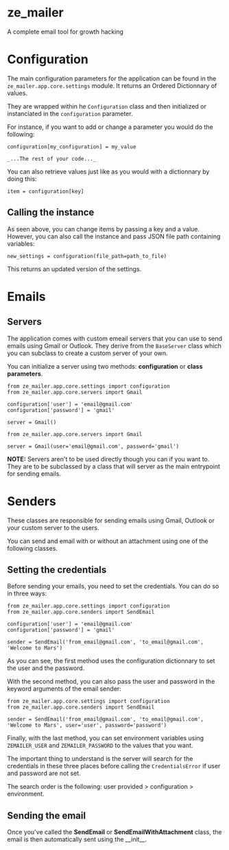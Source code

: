 # ze_mailer
A complete email tool for growth hacking

# Configuration

The main configuration parameters for the application can be found in the `ze_mailer.app.core.settings` module. It returns an Ordered Dictionnary of values.

They are wrapped within he `Configuration` class and then initialized or instanciated in the `configuration` parameter.

For instance, if you want to add or change a parameter you would do the following:

```
configuration[my_configuration] = my_value

_...The rest of your code..._
```

You can also retrieve values just like as you would with a dictionnary by doing this:

```
item = configuration[key]
```

## Calling the instance

As seen above, you can change items by passing a key and a value. However, you can also call the instance and pass JSON file path containing variables:

```
new_settings = configuration(file_path=path_to_file)
```

This returns an updated version of the settings.

# Emails
## Servers

The application comes with custom emeail servers that you can use to send emails using Gmail or Outlook. They derive from the `BaseServer` class which you can subclass to create a custom server of your own.

You can initialize a server using two methods: __configuration__ or __class parameters__.

```
from ze_mailer.app.core.settings import configuration
from ze_mailer.app.core.servers import Gmail

configuration['user'] = 'email@gmail.com'
configuration['password'] = 'gmail'

server = Gmail()
```

```
from ze_mailer.app.core.servers import Gmail

server = Gmail(user='email@gmail.com', password='gmail')
```

__NOTE:__ Servers aren't to be used directly though you can if you want to. They are to be subclassed by a class that will server as the main entrypoint for sending emails.

# Senders

These classes are responsible for sending emails using Gmail, Outlook or your custom server to the users.

You can send and email with or without an attachment using one of the following classes.

## Setting the credentials

Before sending your emails, you need to set the credentials. You can do so in three ways:

```
from ze_mailer.app.core.settings import configuration
from ze_mailer.app.core.senders import SendEmail

configuration['user'] = 'email@gmail.com'
configuration['password'] = 'gmail'

sender = SendEmail('from_email@gmail.com', 'to_email@gmail.com', 'Welcome to Mars')
```

As you can see, the first method uses the configuration dictionnary to set the user and the password.

With the second method, you can also pass the user and password in the keyword arguments of the email sender:

```
from ze_mailer.app.core.settings import configuration
from ze_mailer.app.core.senders import SendEmail

sender = SendEmail('from_email@gmail.com', 'to_email@gmail.com', 'Welcome to Mars', user='user', password='password')
```

Finally, with the last method, you can set environment variables using `ZEMAILER_USER` and `ZEMAILER_PASSWORD` to the values that you want.

The important thing to understand is the server will search for the credentials in these three places before calling the `CredentialsError` if user and password are not set.

The search order is the following: user provided > configuration > environment.

## Sending the email

Once you've called the __SendEmail__ or __SendEmailWithAttachment__ class, the email is then automatically sent using the \_\_init\_\_. 